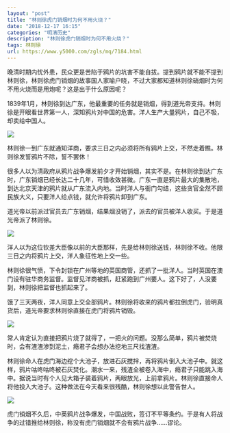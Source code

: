 ```yaml
---
layout: "post"
title: "林则徐虎门销烟时为何不用火烧？"
date: "2018-12-17 16:15"
categories: "明清历史"
description: "林则徐虎门销烟时为何不用火烧？"
tags: 林则徐
url: https://www.y5000.com/zgls/mq/7184.html
---
```






晚清时期内忧外患，民众更是苦陷于鸦片的坑害不能自拔。提到鸦片就不能不提到林则徐，林则徐虎门销烟的故事国人家喻户晓，不过大家都知道林则徐硝烟时为何不用火烧而是用炮呢？这是出于什么原因呢？

1839年1月，林则徐到达广东，他最重要的任务就是销烟，得到道光帝支持。林则徐是开眼看世界第一人，深知鸦片对中国的危害。洋人生产大量鸦片，自己不吸，却卖给中国人。

![](https://img.y5000.com/uploads/allimg/161214/1132151133-0.jpg)

林则徐一到广东就通知洋商，要求三日之内必须将所有鸦片上交，不然走着瞧。林则徐发誓鸦片不除，誓不罢休！

很多人以为清政府从鸦片战争爆发前夕才开始销烟，其实不是。在林则徐到达广东时，广东销烟已经长达二十几年，可惜收效甚微。广东一直是鸦片最大的集散地，到达北京天津的鸦片就从广东流入内地。当时洋人与衙门勾结，这些贪官全然不顾民族大义，只要洋人给点钱，就允许将鸦片卸到广东。

道光帝以前派过官员去广东销烟，结果烟没销了，派去的官员被洋人收买。于是道光帝派了林则徐。

![](https://img.y5000.com/uploads/allimg/161214/11321530K-1.jpg)

洋人以为这位钦差大臣像以前的大臣那样，先是给林则徐送钱，林则徐不收。他限三日之内将鸦片上交，洋人象征性地上交一些。

林则徐很气愤，下令封锁在广州等地的英国商管，还抓了一批洋人。当时英国在澳门设有驻华商务监督。监督见洋商被抓，赶紧跑到广州要人。这下好了，人没要到，林则徐把监督也抓起来了。

饿了三天两夜，洋人同意上交全部鸦片。林则徐将收来的鸦片都拉倒虎门，验明真货后，道光帝要求林则徐直接在虎门将鸦片销毁。

![](https://img.y5000.com/uploads/allimg/161214/1132151635-2.jpg)

常人肯定认为直接把鸦片烧了就得了，一把火的问题。没那么简单，鸦片被焚烧时，会有渣渣渗到泥土，瘾君子会想办法挖地三尺找渣渣。

林则徐命人在虎门海边挖个大池子，放进石灰搅拌，再将鸦片倒入大池子中。就这样，鸦片咕咚咕咚被石灰焚化。潮水一来，残渣全被卷入海中，瘾君子只能跳入海中。据说当时有个人见大箱子装着鸦片，两眼放光，上前拿鸦片。林则徐直接命人将他投入大池子。这种做法在今天看来很残酷，林则徐想以此警告世人。

![](https://img.y5000.com/uploads/allimg/161214/1132152319-3.jpg)

虎门销烟不久后，中英鸦片战争爆发，中国战败，签订不平等条约。于是有人将战争的过错推给林则徐，称没有虎门销烟就不会有鸦片战争......谬论。
